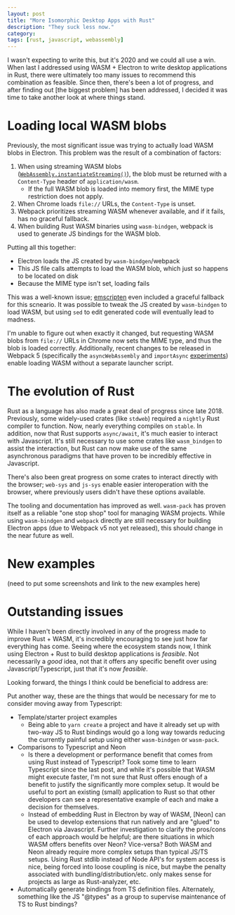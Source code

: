 ```yaml
---
layout: post
title: "More Isomorphic Desktop Apps with Rust"
description: "They suck less now."
category:
tags: [rust, javascript, webassembly]
---
```


I wasn't expecting to write this, but it's 2020 and we could all use a win. When last I addressed
using WASM + Electron to write desktop applications in Rust, there were ultimately too many issues
to recommend this combination as feasible. Since then, there's been a lot of progress, and after
finding out [the biggest problem] has been addressed, I decided it was time to take another look at
where things stand.

# Loading local WASM blobs

Previously, the most significant issue was trying to actually load WASM blobs in Electron. This
problem was the result of a combination of factors:

1. When using streaming WASM blobs
   ([`WebAssembly.instantiateStreaming()`](https://developer.mozilla.org/en-US/docs/Web/JavaScript/Reference/Global_Objects/WebAssembly/instantiateStreaming)),
   the blob must be returned with a `Content-Type` header of `application/wasm`.
   - If the full WASM blob is loaded into memory first, the MIME type restriction does not apply.
2. When Chrome loads `file://` URLs, the `Content-Type` is unset.
3. Webpack prioritizes streaming WASM whenever available, and if it fails, has no graceful fallback.
4. When building Rust WASM binaries using `wasm-bindgen`, webpack is used to generate JS bindings
   for the WASM blob.

Putting all this together:

- Electron loads the JS created by `wasm-bindgen`/webpack
- This JS file calls attempts to load the WASM blob, which just so happens to be located on disk
- Because the MIME type isn't set, loading fails

This was a well-known issue;
[emscripten](https://github.com/emscripten-core/emscripten/blob/8914c5cd5e4ac35a806430e8c77c88cd8c65b234/src/preamble.js#L2295)
even included a graceful fallback for this scneario. It was possible to tweak the JS created by
`wasm-bindgen` to load WASM, but using `sed` to edit generated code will eventually lead to madness.

I'm unable to figure out when exactly it changed, but requesting WASM blobs from `file://` URLs in
Chrome now sets the MIME type, and thus the blob is loaded correctly. Additionally, recent changes
to be released in Webpack 5 (specifically the `asyncWebAssembly` and `importAsync`
[experiments](https://webpack.js.org/configuration/experiments/)) enable loading WASM without a
separate launcher script.

# The evolution of Rust

Rust as a language has also made a great deal of progress since late 2018. Previously, some
widely-used crates (like `stdweb`) required a `nightly` Rust compiler to function. Now, nearly
everything compiles on `stable`. In addition, now that Rust supports `async/await`, it's much easier
to interact with Javascript. It's still necessary to use some crates like `wasm_bindgen` to assist
the interaction, but Rust can now make use of the same asynchronous paradigms that have proven to be
incredibly effective in Javascript.

There's also been great progress on some crates to interact directly with the browser; `web-sys` and
`js-sys` enable easier interoperation with the browser, where previously users didn't have these
options available.

The tooling and documentation has improved as well. `wasm-pack` has proven itself as a reliable "one
stop shop" tool for managing WASM projects. While using `wasm-bindgen` and `webpack` directly are
still necessary for building Electron apps (due to Webpack v5 not yet released), this should change
in the near future as well.

# New examples

(need to put some screenshots and link to the new examples here)

# Outstanding issues

While I haven't been directly involved in any of the progress made to improve Rust + WASM, it's
incredibly encouraging to see just how far everything has come. Seeing where the ecosystem stands
now, I think using Electron + Rust to build desktop applications is _feasible_. Not necessarily a
_good_ idea, not that it offers any specific benefit over using Javascript/Typescript, just that
it's now _feasible_.

Looking forward, the things I think could be beneficial to address are:

Put another way, these are the things that would be necessary for me to consider moving away from
Typescript:

- Template/starter project examples
  - Being able to `yarn create` a project and have it already set up with two-way JS to Rust
    bindings would go a long way towards reducing the currently painful setup using either
    `wasm-bindgen` or `wasm-pack`.
- Comparisons to Typescript and Neon
  - Is there a development or performance benefit that comes from using Rust instead of Typescript?
    Took some time to learn Typescript since the last post, and while it's possible that WASM might
    execute faster, I'm not sure that Rust offers enough of a benefit to justify the significantly
    more complex setup. It would be useful to port an existing (small) application to Rust so that
    other developers can see a representative example of each and make a decision for themselves.
  - Instead of embedding Rust in Electron by way of WASM, [Neon] can be used to develop extensions
    that run natively and are "glued" to Electron via Javascript. Further investigation to clarify
    the pros/cons of each approach would be helpful; are there situations in which WASM offers
    benefits over Neon? Vice-versa? Both WASM and Neon already require more complex setups than
    typical JS/TS setups. Using Rust stdlib instead of Node API's for system access is nice, being
    forced into loose coupling is nice, but maybe the penalty associated with
    bundling/distribution/etc. only makes sense for projects as large as Rust-analyzer, etc.
- Automatically generate bindings from TS definition files. Alternately, something like the JS
  "@types" as a group to supervise maintenance of TS to Rust bindings?
